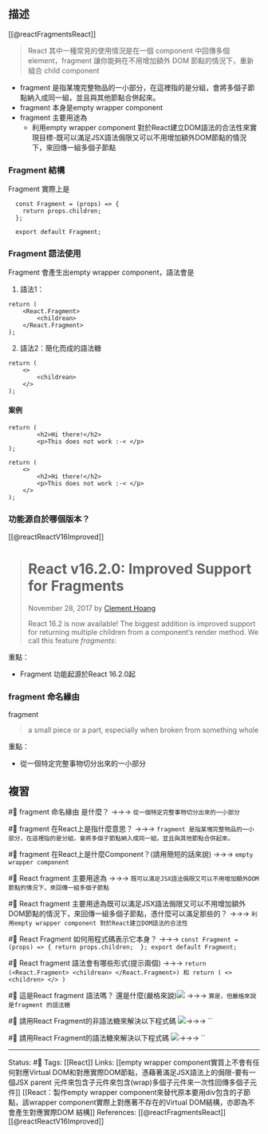 ## 描述
[[@reactFragmentsReact]]
> React 其中一種常見的使用情況是在一個 component 中回傳多個 element，fragment 讓你能夠在不用增加額外 DOM 節點的情況下，重新組合 child component

- fragment 是指某塊完整物品的一小部分，在這裡指的是分組，會將多個子節點納入成同一組，並且與其他節點合併起來。
- fragment 本身是empty wrapper component
- fragment 主要用途為
	- 利用empty wrapper component 對於React建立DOM語法的合法性來實現目標-既可以滿足JSX語法侷限又可以不用增加額外DOM節點的情況下，來回傳一組多個子節點




### Fragment 結構

Fragment 實際上是
```
  const Fragment = (props) => {
    return props.children;
  };

  export default Fragment;
```



### Fragment 語法使用

Fragment 會產生出empty wrapper component，語法會是

1. 語法1：
```
return (
	<React.Fragment>
		<childrean>
	</React.Fragment>
);
```

2. 語法2：簡化而成的語法糖
```
return (
	<>
		<childrean>
	</>
);
```

#### 案例
```
return (
        <h2>Hi there!</h2>
        <p>This does not work :-< </p>
);
```

```
return (
    <>
        <h2>Hi there!</h2>
        <p>This does not work :-< </p>
    </>
);
```

### 功能源自於哪個版本？

[[@reactReactV16Improved]]
> # React v16.2.0: Improved Support for Fragments
> November 28, 2017 by [Clement Hoang](https://twitter.com/c8hoang)
>
> React 16.2 is now available! The biggest addition is improved support for returning multiple children from a component’s render method. We call this feature _fragments_:


重點：
- Fragment 功能起源於React 16.2.0起
### fragment 命名緣由
fragment 
> a small piece or a part, especially when broken from something whole

重點：
- 從一個特定完整事物切分出來的一小部分

## 複習

#🧠  fragment 命名緣由 是什麼？ ->->-> `從一個特定完整事物切分出來的一小部分`
<!--SR:!2022-12-03,50,250-->


#🧠 fragment 在React上是指什麼意思？ ->->-> `fragment 是指某塊完整物品的一小部分，在這裡指的是分組，會將多個子節點納入成同一組，並且與其他節點合併起來。`
<!--SR:!2022-10-16,22,250-->

#🧠 fragment 在React上是什麼Component？(請用簡短的話來說) ->->-> `empty wrapper component`
<!--SR:!2022-10-23,28,250-->


#🧠 React fragment 主要用途為 ->->-> `既可以滿足JSX語法侷限又可以不用增加額外DOM節點的情況下，來回傳一組多個子節點`
<!--SR:!2022-10-14,20,250-->

#🧠 React fragment 主要用途為既可以滿足JSX語法侷限又可以不用增加額外DOM節點的情況下，來回傳一組多個子節點，憑什麼可以滿足那些的？ ->->-> `利用empty wrapper component 對於React建立DOM語法的合法性`
<!--SR:!2022-10-23,28,250-->


#🧠 React Fragment 如何用程式碼表示它本身？ ->->-> `const Fragment = (props) => { return props.children;  }; export default Fragment;`
<!--SR:!2022-10-22,27,250-->


#🧠 React fragment 語法會有哪些形式(提示兩個) ->->-> `return (<React.Fragment> <childrean> </React.Fragment>) 和 return ( <> <children> </> )`
<!--SR:!2022-10-23,28,250-->

#🧠 這是React fragment 語法嗎？ 還是什麼(嚴格來說)![](https://res.cloudinary.com/dqfxgtyoi/image/upload/v1662894948/blog/react/fragment/react-fragment-sugar_xcazre.png) ->->-> `算是，但嚴格來說是fragment 的語法糖`
<!--SR:!2022-10-23,28,250-->



#🧠 請用React Fragment的非語法糖來解決以下程式碼 ![](https://res.cloudinary.com/dqfxgtyoi/image/upload/v1662894853/blog/react/fragment/react-fragment-example_l6fx92.png)->->-> ``
<!--SR:!2022-10-15,21,250-->


#🧠 請用React Fragment的語法糖來解決以下程式碼 ![](https://res.cloudinary.com/dqfxgtyoi/image/upload/v1662894853/blog/react/fragment/react-fragment-example_l6fx92.png)->->-> ``
<!--SR:!2022-10-19,25,250-->



---
Status: #🌱 
Tags:
[[React]] 
Links:
[[empty wrapper component實質上不會有任何對應Virtual DOM和對應實際DOM節點，憑藉著滿足JSX語法上的侷限-要有一個JSX parent 元件來包含子元件來包含(wrap)多個子元件來一次性回傳多個子元件]]
[[React：製作empty wrapper component來替代原本要用div包含的子節點，該wrapper component實際上對應著不存在的Virtual DOM結構，亦即為不會產生對應實際DOM 結構]]
References:
[[@reactFragmentsReact]]
[[@reactReactV16Improved]]
